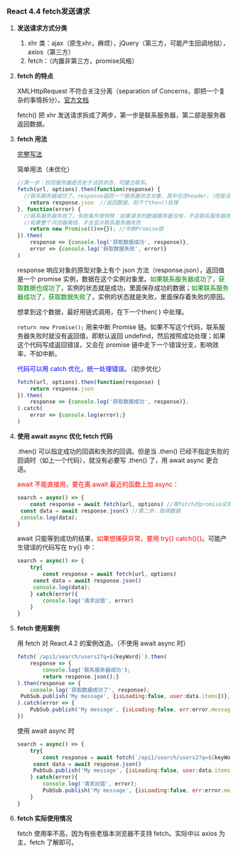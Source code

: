 ### React 4.4   fetch发送请求

1. **发送请求方式分类**

   1. xhr 类：ajax（原生xhr，麻烦），jQuery（第三方，可能产生回调地狱），axios（第三方）
   2. fetch：（内置非第三方，promise风格）

   

2. **fetch 的特点**

   XMLHttpRequest 不符合关注分离（separation of Concerns，即把一个复杂的事情拆分）。[官方文档](https://github.github.io/fetch/)

   fetch() 把 xhr 发送请求拆成了两步，第一步是联系服务器，第二部是服务器返回数据。

   

3. **fetch 用法**  

   [完整写法](https://github.github.io/fetch/)

   简单用法（未优化）

   ```jsx
   //第一步：校验服务器是否处于活跃状态，可建立联系。
   fetch(url, options).then(function(response) {
     //联系服务器成功了。response返回一个服务器状态对象，其中包含header。（但是没有返回数据）
       return response.json  //返回数据，到下个then()处理
   }, function(error) {
     //联系服务器失败了。失败条件很特殊：如果请求的数据服务器没有，不会联系服务器失败（但header中会404）；
     //如果整个浏览器离线，才会显示联系服务器失败
       return new Promise(()=>{}); //中断Promise链
   }).then(
       response => {console.log('获取数据成功', response)},
       error => {console.log('获取数据失败', error)}
   )
   ```

   response 响应对象的原型对象上有个 json 方法（response.json），返回值是一个 promise 实例，数据在这个实例对象里。<font color='green'>如果联系服务器成功了，获取数据也成功了</font>，实例的状态就是成功，里面保存成功的数据；<font color='green'>如果联系服务器成功了，获取数据失败了</font>，实例的状态就是失败，里面保存着失败的原因。

   想拿到这个数据，最好用链式调用，在下一个then( ) 中处理。

   `return new Promise();` 用来中断 Promise 链。如果不写这个代码，联系服务器失败时就没有返回值，即默认返回 undefind，然后按照成功处理；如果这个代码写成返回错误，又会在 promise 链中走下一个错误分支，影响效率，不如中断。

   

   <font color='blue'>代码可以用 catch 优化，统一处理错误。</font>（初步优化）

   ```jsx
   fetch(url, options).then(function(response) {
       return response.json  
   }).then(
       response => {console.log('获取数据成功', response)},
   ).catch(
       error => {console.log(error);}
   )
   ```

   

4. **使用 await async 优化 fetch 代码**

   .then() 可以指定成功的回调和失败的回调。但是当 .then() 已经不指定失败的回调时（如上一个代码），就没有必要写 .then() 了，用 await async 更合适。

   <font color='red'>await 不能直接用，要在离 await 最近的函数上加 async：</font>

   ```jsx
   search = async() => {
       const response = await fetch(url, options) //等fetch的promise实例成功的结果:response
   	const data = await response.json() //第二步，取得数据
   	console.log(data);
   }
   ```

   await 只能等到成功的结果，<font color='red'>如果想捕获异常，要用 try{} catch(){}</font>。可能产生错误的代码写在 try{} 中：

   ```jsx
   search = async() => {
       try{
           const response = await fetch(url, options)
   		const data = await response.json()
   		console.log(data);
       } catch(error){
           console.log('请求出错', error)
       }
   }
   ```

   

5. **fetch 使用案例**

   用 fetch 对 React.4.2 的案例改造。（不使用 await async 时）

   ```jsx
   fetch(`/api1/search/users2?q=${keyWord}`).then(
       response => {
           console.log('联系服务器成功');
           return response.json();}
   ).then(response => {
       console.log('获取数据成功了', response);               
   	PubSub.publish('My message', {isLoading:false, user:data.items})},
   ).catch(error => {
       PubSub.publish('My message', {isLoading:false, err:error.message})       
   })
   ```

   使用 await async 时

   ```jsx
   search = async() => {
       try{
           const response = await fetch(`/api1/search/users2?q=${keyWord}`)
   		const data = await response.json()
   		PubSub.publish('My message', {isLoading:false, user:data.items})
       } catch(error){
           console.log('请求出错', error);
           PubSub.publish('My message', {isLoading:false, err:error.message})
       }
   }
   ```

   

6. **fetch 实际使用情况**

   fetch 使用率不高，因为有些老版本浏览器不支持 fetch。实际中以 axios 为主，fetch 了解即可。
